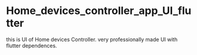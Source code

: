 # Home_devices_controller_app_UI_flutter
this is UI of Home devices Controller. very professionally made UI with flutter dependences.  
